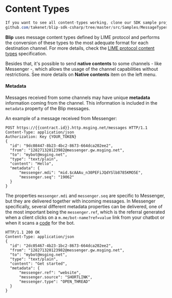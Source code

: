 # Content Types

```csharp
If you want to see all content-types working, clone our SDK sample project:
github.com/takenet/blip-sdk-csharp/tree/master/src/Samples/MessageTypes
```

**Blip** uses message content types defined by LIME protocol and performs the conversion of these types to the most adequate format for each destination channel. For more details, check the [LIME protocol content types](http://limeprotocol.org/content-types.html) specification.

Besides that, it's possible to send **native contents** to some channels - like Messenger -, which allows the usage of the channel capabilities without restrictions. See more details on **Native contents** item on the left menu.

#### Metadata

Messages received from some channels may have unique **metadata** information coming from the channel. This information is included in the `metadata` property of the Blip messages.

An example of a message received from Messenger:

```http
POST https://{{contract.id}}.http.msging.net/messages HTTP/1.1
Content-Type: application/json
Authorization: Key {YOUR_TOKEN}
{
  "id": "9dc08447-8b23-4bc2-8673-664dca202ee2",
  "from": "128271320123982@messenger.gw.msging.net",
  "to": "mybot@msging.net",
  "type": "text/plain",
  "content": "Hello",
  "metadata": {
      "messenger.mdi": "mid.$cAAAu_n30PEFiJQdYSlb8785KMO5E",
      "messenger.seq": "19062"
  }
}
```

The properties `messenger.mdi` and `messenger.seq` are specific to Messenger, but they are delivered together with incoming messages. In Messenger specifically, several different metadata properties can be delivered, one of the most important being the `messenger.ref`, which is the referral generated when a client clicks on a `m.me/bot-name?ref=value` link from your chatbot or when it scans a [code](https://developers.facebook.com/docs/messenger-platform/messenger-code) for the bot.

```http
HTTP/1.1 200 OK
Content-Type: application/json
{
  "id": "2dc05467-4b23-1bc2-8673-664dca202ee2",
  "from": "128271320123982@messenger.gw.msging.net",
  "to": "mybot@msging.net",
  "type": "text/plain",
  "content": "Get started",
  "metadata": {
      "messenger.ref": "website",
      "messenger.source": "SHORTLINK",
      "messenger.type": "OPEN_THREAD"
  }
}
```
